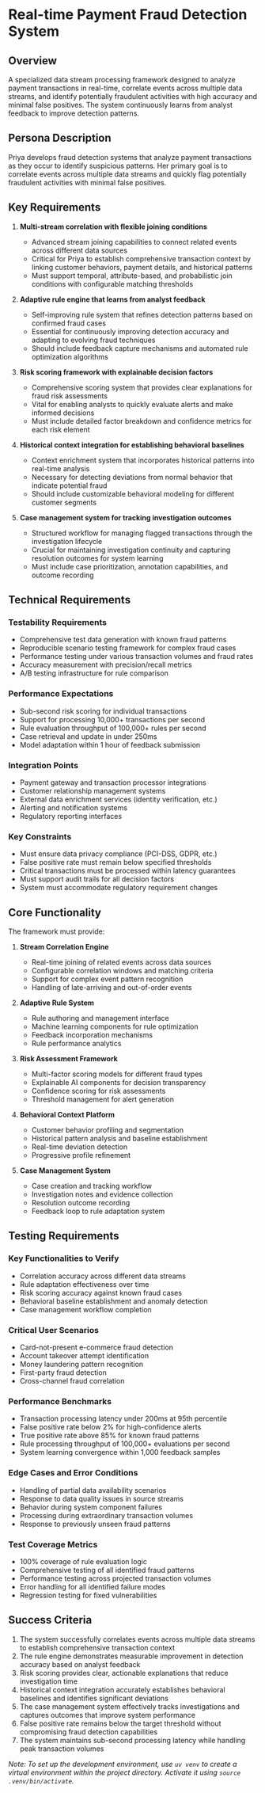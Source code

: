 # Real-time Payment Fraud Detection System

## Overview
A specialized data stream processing framework designed to analyze payment transactions in real-time, correlate events across multiple data streams, and identify potentially fraudulent activities with high accuracy and minimal false positives. The system continuously learns from analyst feedback to improve detection patterns.

## Persona Description
Priya develops fraud detection systems that analyze payment transactions as they occur to identify suspicious patterns. Her primary goal is to correlate events across multiple data streams and quickly flag potentially fraudulent activities with minimal false positives.

## Key Requirements

1. **Multi-stream correlation with flexible joining conditions**
   - Advanced stream joining capabilities to connect related events across different data sources
   - Critical for Priya to establish comprehensive transaction context by linking customer behaviors, payment details, and historical patterns
   - Must support temporal, attribute-based, and probabilistic join conditions with configurable matching thresholds

2. **Adaptive rule engine that learns from analyst feedback**
   - Self-improving rule system that refines detection patterns based on confirmed fraud cases
   - Essential for continuously improving detection accuracy and adapting to evolving fraud techniques
   - Should include feedback capture mechanisms and automated rule optimization algorithms

3. **Risk scoring framework with explainable decision factors**
   - Comprehensive scoring system that provides clear explanations for fraud risk assessments
   - Vital for enabling analysts to quickly evaluate alerts and make informed decisions
   - Must include detailed factor breakdown and confidence metrics for each risk element

4. **Historical context integration for establishing behavioral baselines**
   - Context enrichment system that incorporates historical patterns into real-time analysis
   - Necessary for detecting deviations from normal behavior that indicate potential fraud
   - Should include customizable behavioral modeling for different customer segments

5. **Case management system for tracking investigation outcomes**
   - Structured workflow for managing flagged transactions through the investigation lifecycle
   - Crucial for maintaining investigation continuity and capturing resolution outcomes for system learning
   - Must include case prioritization, annotation capabilities, and outcome recording

## Technical Requirements

### Testability Requirements
- Comprehensive test data generation with known fraud patterns
- Reproducible scenario testing framework for complex fraud cases
- Performance testing under various transaction volumes and fraud rates
- Accuracy measurement with precision/recall metrics
- A/B testing infrastructure for rule comparison

### Performance Expectations
- Sub-second risk scoring for individual transactions
- Support for processing 10,000+ transactions per second
- Rule evaluation throughput of 100,000+ rules per second
- Case retrieval and update in under 250ms
- Model adaptation within 1 hour of feedback submission

### Integration Points
- Payment gateway and transaction processor integrations
- Customer relationship management systems
- External data enrichment services (identity verification, etc.)
- Alerting and notification systems
- Regulatory reporting interfaces

### Key Constraints
- Must ensure data privacy compliance (PCI-DSS, GDPR, etc.)
- False positive rate must remain below specified thresholds
- Critical transactions must be processed within latency guarantees
- Must support audit trails for all decision factors
- System must accommodate regulatory requirement changes

## Core Functionality

The framework must provide:

1. **Stream Correlation Engine**
   - Real-time joining of related events across data sources
   - Configurable correlation windows and matching criteria
   - Support for complex event pattern recognition
   - Handling of late-arriving and out-of-order events

2. **Adaptive Rule System**
   - Rule authoring and management interface
   - Machine learning components for rule optimization
   - Feedback incorporation mechanisms
   - Rule performance analytics

3. **Risk Assessment Framework**
   - Multi-factor scoring models for different fraud types
   - Explainable AI components for decision transparency
   - Confidence scoring for risk assessments
   - Threshold management for alert generation

4. **Behavioral Context Platform**
   - Customer behavior profiling and segmentation
   - Historical pattern analysis and baseline establishment
   - Real-time deviation detection
   - Progressive profile refinement

5. **Case Management System**
   - Case creation and tracking workflow
   - Investigation notes and evidence collection
   - Resolution outcome recording
   - Feedback loop to rule adaptation system

## Testing Requirements

### Key Functionalities to Verify
- Correlation accuracy across different data streams
- Rule adaptation effectiveness over time
- Risk scoring accuracy against known fraud cases
- Behavioral baseline establishment and anomaly detection
- Case management workflow completion

### Critical User Scenarios
- Card-not-present e-commerce fraud detection
- Account takeover attempt identification
- Money laundering pattern recognition
- First-party fraud detection
- Cross-channel fraud correlation

### Performance Benchmarks
- Transaction processing latency under 200ms at 95th percentile
- False positive rate below 2% for high-confidence alerts
- True positive rate above 85% for known fraud patterns
- Rule processing throughput of 100,000+ evaluations per second
- System learning convergence within 1,000 feedback samples

### Edge Cases and Error Conditions
- Handling of partial data availability scenarios
- Response to data quality issues in source streams
- Behavior during system component failures
- Processing during extraordinary transaction volumes
- Response to previously unseen fraud patterns

### Test Coverage Metrics
- 100% coverage of rule evaluation logic
- Comprehensive testing of all identified fraud patterns
- Performance testing across projected transaction volumes
- Error handling for all identified failure modes
- Regression testing for fixed vulnerabilities

## Success Criteria
1. The system successfully correlates events across multiple data streams to establish comprehensive transaction context
2. The rule engine demonstrates measurable improvement in detection accuracy based on analyst feedback
3. Risk scoring provides clear, actionable explanations that reduce investigation time
4. Historical context integration accurately establishes behavioral baselines and identifies significant deviations
5. The case management system effectively tracks investigations and captures outcomes that improve system performance
6. False positive rate remains below the target threshold without compromising fraud detection capabilities
7. The system maintains sub-second processing latency while handling peak transaction volumes

_Note: To set up the development environment, use `uv venv` to create a virtual environment within the project directory. Activate it using `source .venv/bin/activate`._